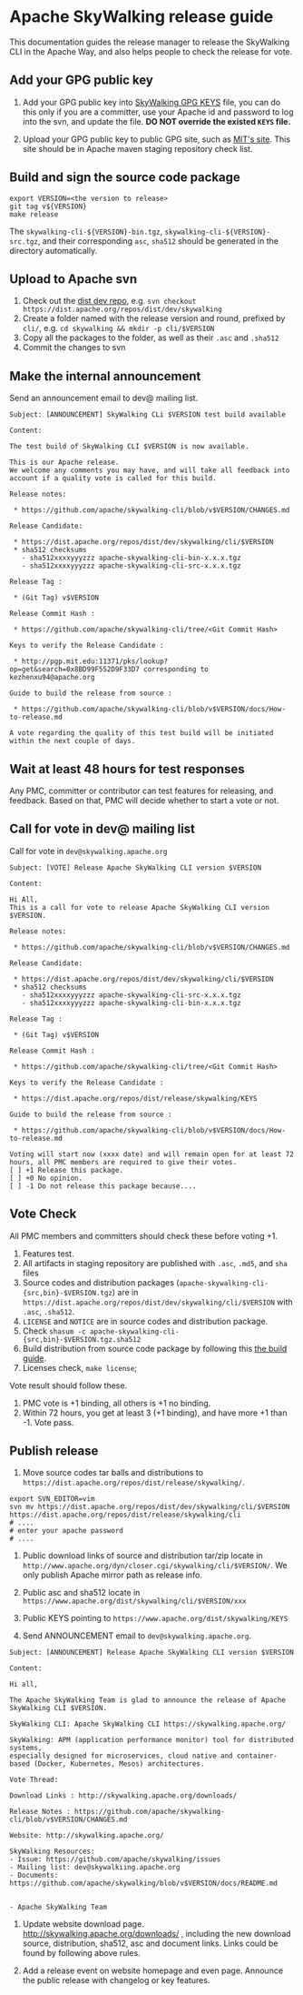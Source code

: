 # Apache SkyWalking release guide

This documentation guides the release manager to release the SkyWalking CLI in the Apache Way, and also helps people to
check the release for vote.

## Add your GPG public key

1. Add your GPG public key into [SkyWalking GPG KEYS](https://dist.apache.org/repos/dist/release/skywalking/KEYS) file,
you can do this only if you are a committer, use your Apache id and password to log into the svn, and update the file.
**DO NOT override the existed `KEYS` file.**

1. Upload your GPG public key to public GPG site, such as [MIT's site](http://pgp.mit.edu:11371/). This site should be in 
Apache maven staging repository check list.

## Build and sign the source code package

```shell
export VERSION=<the version to release>
git tag v${VERSION}
make release
```

The `skywalking-cli-${VERSION}-bin.tgz`, `skywalking-cli-${VERSION}-src.tgz`, and their corresponding `asc`, `sha512`
should be generated in the directory automatically. 

## Upload to Apache svn

1. Check out the [dist dev repo](https://dist.apache.org/repos/dist/dev/skywalking), e.g. `svn checkout https://dist.apache.org/repos/dist/dev/skywalking`
1. Create a folder named with the release version and round, prefixed by `cli/`, e.g. `cd skywalking && mkdir -p cli/$VERSION`
1. Copy all the packages to the folder, as well as their `.asc` and `.sha512`
1. Commit the changes to svn

## Make the internal announcement

Send an announcement email to dev@ mailing list.

```text
Subject: [ANNOUNCEMENT] SkyWalking CLi $VERSION test build available

Content:

The test build of SkyWalking CLI $VERSION is now available.

This is our Apache release.
We welcome any comments you may have, and will take all feedback into
account if a quality vote is called for this build.

Release notes:

 * https://github.com/apache/skywalking-cli/blob/v$VERSION/CHANGES.md

Release Candidate:

 * https://dist.apache.org/repos/dist/dev/skywalking/cli/$VERSION
 * sha512 checksums
   - sha512xxxxyyyzzz apache-skywalking-cli-bin-x.x.x.tgz
   - sha512xxxxyyyzzz apache-skywalking-cli-src-x.x.x.tgz

Release Tag :

 * (Git Tag) v$VERSION

Release Commit Hash :

 * https://github.com/apache/skywalking-cli/tree/<Git Commit Hash>

Keys to verify the Release Candidate :

 * http://pgp.mit.edu:11371/pks/lookup?op=get&search=0x8BD99F552D9F33D7 corresponding to kezhenxu94@apache.org

Guide to build the release from source :

 * https://github.com/apache/skywalking-cli/blob/v$VERSION/docs/How-to-release.md

A vote regarding the quality of this test build will be initiated
within the next couple of days.
```

## Wait at least 48 hours for test responses

Any PMC, committer or contributor can test features for releasing, and feedback.
Based on that, PMC will decide whether to start a vote or not.

## Call for vote in dev@ mailing list

Call for vote in `dev@skywalking.apache.org`

```text
Subject: [VOTE] Release Apache SkyWalking CLI version $VERSION

Content:

Hi All,
This is a call for vote to release Apache SkyWalking CLI version $VERSION.

Release notes:

 * https://github.com/apache/skywalking-cli/blob/v$VERSION/CHANGES.md

Release Candidate:

 * https://dist.apache.org/repos/dist/dev/skywalking/cli/$VERSION
 * sha512 checksums
   - sha512xxxxyyyzzz apache-skywalking-cli-src-x.x.x.tgz
   - sha512xxxxyyyzzz apache-skywalking-cli-bin-x.x.x.tgz

Release Tag :

 * (Git Tag) v$VERSION

Release Commit Hash :

 * https://github.com/apache/skywalking-cli/tree/<Git Commit Hash>

Keys to verify the Release Candidate :

 * https://dist.apache.org/repos/dist/release/skywalking/KEYS

Guide to build the release from source :

 * https://github.com/apache/skywalking-cli/blob/v$VERSION/docs/How-to-release.md

Voting will start now (xxxx date) and will remain open for at least 72 hours, all PMC members are required to give their votes.
[ ] +1 Release this package.
[ ] +0 No opinion.
[ ] -1 Do not release this package because....
```

## Vote Check

All PMC members and committers should check these before voting +1.

1. Features test.
1. All artifacts in staging repository are published with `.asc`, `.md5`, and `sha` files
1. Source codes and distribution packages (`apache-skywalking-cli-{src,bin}-$VERSION.tgz`)
are in `https://dist.apache.org/repos/dist/dev/skywalking/cli/$VERSION` with `.asc`, `.sha512`.
1. `LICENSE` and `NOTICE` are in source codes and distribution package.
1. Check `shasum -c apache-skywalking-cli-{src,bin}-$VERSION.tgz.sha512`
1. Build distribution from source code package by following this [the build guide](#build-and-sign-the-source-code-package).
1. Licenses check, `make license`;

Vote result should follow these.

1. PMC vote is +1 binding, all others is +1 no binding.
1. Within 72 hours, you get at least 3 (+1 binding), and have more +1 than -1. Vote pass. 


## Publish release

1. Move source codes tar balls and distributions to `https://dist.apache.org/repos/dist/release/skywalking/`.

```shell
export SVN_EDITOR=vim
svn mv https://dist.apache.org/repos/dist/dev/skywalking/cli/$VERSION https://dist.apache.org/repos/dist/release/skywalking/cli
# ....
# enter your apache password
# ....

```

1. Public download links of source and distribution tar/zip locate in `http://www.apache.org/dyn/closer.cgi/skywalking/cli/$VERSION/`.
We only publish Apache mirror path as release info.

1. Public asc and sha512 locate in `https://www.apache.org/dist/skywalking/cli/$VERSION/xxx`

1. Public KEYS pointing to  `https://www.apache.org/dist/skywalking/KEYS`

1. Send ANNOUNCEMENT email to `dev@skywalking.apache.org`.

```text
Subject: [ANNOUNCEMENT] Release Apache SkyWalking CLI version $VERSION

Content:

Hi all,

The Apache SkyWalking Team is glad to announce the release of Apache SkyWalking CLI $VERSION.

SkyWalking CLI: Apache SkyWalking CLI https://skywalking.apache.org/

SkyWalking: APM (application performance monitor) tool for distributed systems, 
especially designed for microservices, cloud native and container-based (Docker, Kubernetes, Mesos) architectures. 

Vote Thread: 

Download Links : http://skywalking.apache.org/downloads/

Release Notes : https://github.com/apache/skywalking-cli/blob/v$VERSION/CHANGES.md

Website: http://skywalking.apache.org/

SkyWalking Resources:
- Issue: https://github.com/apache/skywalking/issues
- Mailing list: dev@skywalkiing.apache.org
- Documents: https://github.com/apache/skywalking/blob/v$VERSION/docs/README.md


- Apache SkyWalking Team
```

1. Update website download page. http://skywalking.apache.org/downloads/ , including the new download source, distribution, sha512, asc and document
links. Links could be found by following above rules.

1. Add a release event on website homepage and even page. Announce the public release with changelog or key features.
